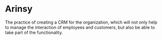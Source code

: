 # Arinsy
The practice of creating a CRM for the organization, which will not only help to manage the interaction of employees and customers, but also be able to take part of the functionality.
